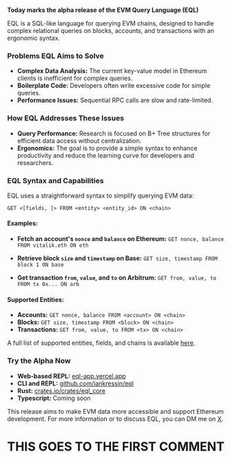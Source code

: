 **Today marks the alpha release of the EVM Query Language (EQL)**

 
EQL is a SQL-like language for querying EVM chains, designed to handle complex relational queries on blocks, accounts, and transactions with an ergonomic syntax.

### Problems EQL Aims to Solve

- **Complex Data Analysis:** The current key-value model in Ethereum clients is inefficient for complex queries.
- **Boilerplate Code:** Developers often write excessive code for simple queries.
- **Performance Issues:** Sequential RPC calls are slow and rate-limited.

### How EQL Addresses These Issues

- **Query Performance:** Research is focused on B+ Tree structures for efficient data access without centralization.
- **Ergonomics:** The goal is to provide a simple syntax to enhance productivity and reduce the learning curve for developers and researchers.

### EQL Syntax and Capabilities

EQL uses a straightforward syntax to simplify querying EVM data:

`GET <[fields, ]> FROM <entity> <entity_id> ON <chain>`

#### Examples:

- **Fetch an account's `nonce` and `balance` on Ethereum:**
`GET nonce, balance FROM vitalik.eth ON eth`

- **Retrieve block `size` and `timestamp` on Base:**
`GET size, timestamp FROM block 1 ON base`

- **Get transaction `from`, `value`, and `to` on Arbitrum:**
`GET from, value, to FROM tx 0x... ON arb`

#### Supported Entities:

- **Accounts:** `GET nonce, balance FROM <account> ON <chain>`
- **Blocks:** `GET size, timestamp FROM <block> ON <chain>`
- **Transactions:** `GET from, value, to FROM <tx> ON <chain>`

A full list of supported entities, fields, and chains is available [here](https://github.com/iankressin/eql).

### Try the Alpha Now

- **Web-based REPL:** [eql-app.vercel.app](https://eql-app.vercel.app/)
- **CLI and REPL:** [github.com/iankressin/eql](https://github.com/iankressin/eql)
- **Rust:** [crates.io/crates/eql_core](https://crates.io/crates/eql_core)
- **Typescript:** Coming soon

This release aims to make EVM data more accessible and support Ethereum development. For more information or to discuss EQL, you can DM me on [X](https://x.com/iankguimaraes).
 

# THIS GOES TO THE FIRST COMMENT
 